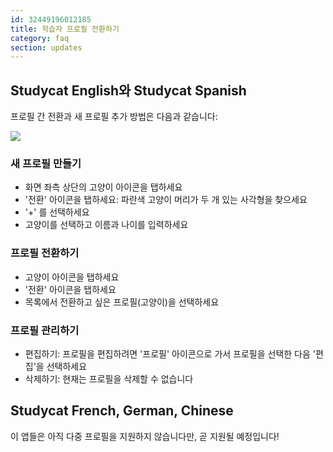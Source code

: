 ```yaml
---
id: 32449196012185
title: 학습자 프로필 전환하기
category: faq
section: updates
---
```


## Studycat English와 Studycat Spanish

프로필 간 전환과 새 프로필 추가 방법은 다음과 같습니다:

![](https://help.studycat.com/hc/article_attachments/32456628954137)

### 새 프로필 만들기

- 화면 좌측 상단의 고양이 아이콘을 탭하세요
- '전환' 아이콘을 탭하세요: 파란색 고양이 머리가 두 개 있는 사각형을 찾으세요 
- '+' 를 선택하세요
- 고양이를 선택하고 이름과 나이를 입력하세요

### 프로필 전환하기 

- 고양이 아이콘을 탭하세요
- '전환' 아이콘을 탭하세요
- 목록에서 전환하고 싶은 프로필(고양이)을 선택하세요

### 프로필 관리하기

- 편집하기: 프로필을 편집하려면 '프로필' 아이콘으로 가서 프로필을 선택한 다음 '편집'을 선택하세요
- 삭제하기: 현재는 프로필을 삭제할 수 없습니다

## Studycat French, German, Chinese

이 앱들은 아직 다중 프로필을 지원하지 않습니다만, 곧 지원될 예정입니다!